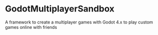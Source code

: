 # GodotMultiplayerSandbox
A framework to create a multiplayer games with Godot 4.x to play custom games online with friends
